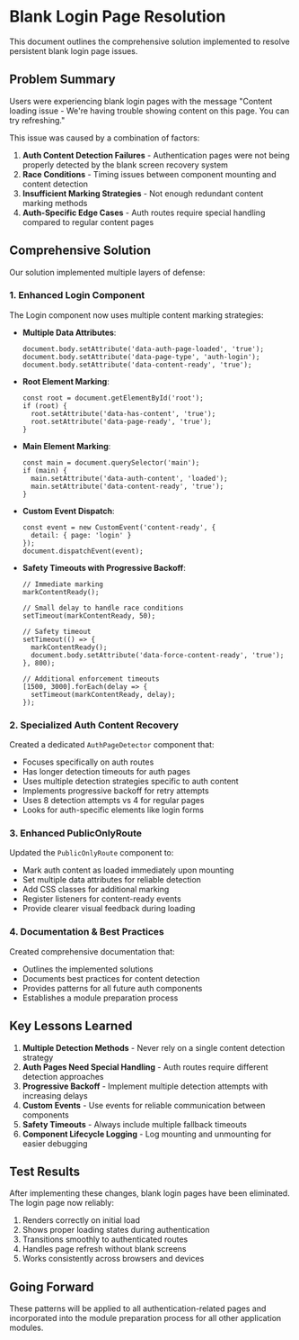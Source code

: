 
# Blank Login Page Resolution

This document outlines the comprehensive solution implemented to resolve persistent blank login page issues.

## Problem Summary

Users were experiencing blank login pages with the message "Content loading issue - We're having trouble showing content on this page. You can try refreshing."

This issue was caused by a combination of factors:

1. **Auth Content Detection Failures** - Authentication pages were not being properly detected by the blank screen recovery system
2. **Race Conditions** - Timing issues between component mounting and content detection
3. **Insufficient Marking Strategies** - Not enough redundant content marking methods
4. **Auth-Specific Edge Cases** - Auth routes require special handling compared to regular content pages

## Comprehensive Solution

Our solution implemented multiple layers of defense:

### 1. Enhanced Login Component

The Login component now uses multiple content marking strategies:

- **Multiple Data Attributes**:
  ```tsx
  document.body.setAttribute('data-auth-page-loaded', 'true');
  document.body.setAttribute('data-page-type', 'auth-login');
  document.body.setAttribute('data-content-ready', 'true');
  ```

- **Root Element Marking**:
  ```tsx
  const root = document.getElementById('root');
  if (root) {
    root.setAttribute('data-has-content', 'true');
    root.setAttribute('data-page-ready', 'true');
  }
  ```

- **Main Element Marking**:
  ```tsx
  const main = document.querySelector('main');
  if (main) {
    main.setAttribute('data-auth-content', 'loaded');
    main.setAttribute('data-content-ready', 'true');
  }
  ```

- **Custom Event Dispatch**:
  ```tsx
  const event = new CustomEvent('content-ready', { 
    detail: { page: 'login' } 
  });
  document.dispatchEvent(event);
  ```

- **Safety Timeouts with Progressive Backoff**:
  ```tsx
  // Immediate marking
  markContentReady();
  
  // Small delay to handle race conditions
  setTimeout(markContentReady, 50);
  
  // Safety timeout
  setTimeout(() => {
    markContentReady();
    document.body.setAttribute('data-force-content-ready', 'true');
  }, 800);
  
  // Additional enforcement timeouts
  [1500, 3000].forEach(delay => {
    setTimeout(markContentReady, delay);
  });
  ```

### 2. Specialized Auth Content Recovery

Created a dedicated `AuthPageDetector` component that:

- Focuses specifically on auth routes
- Has longer detection timeouts for auth pages
- Uses multiple detection strategies specific to auth content
- Implements progressive backoff for retry attempts
- Uses 8 detection attempts vs 4 for regular pages
- Looks for auth-specific elements like login forms

### 3. Enhanced PublicOnlyRoute

Updated the `PublicOnlyRoute` component to:

- Mark auth content as loaded immediately upon mounting
- Set multiple data attributes for reliable detection
- Add CSS classes for additional marking
- Register listeners for content-ready events
- Provide clearer visual feedback during loading

### 4. Documentation & Best Practices

Created comprehensive documentation that:

- Outlines the implemented solutions
- Documents best practices for content detection
- Provides patterns for all future auth components
- Establishes a module preparation process

## Key Lessons Learned

1. **Multiple Detection Methods** - Never rely on a single content detection strategy
2. **Auth Pages Need Special Handling** - Auth routes require different detection approaches
3. **Progressive Backoff** - Implement multiple detection attempts with increasing delays
4. **Custom Events** - Use events for reliable communication between components
5. **Safety Timeouts** - Always include multiple fallback timeouts
6. **Component Lifecycle Logging** - Log mounting and unmounting for easier debugging

## Test Results

After implementing these changes, blank login pages have been eliminated. The login page now reliably:

1. Renders correctly on initial load
2. Shows proper loading states during authentication
3. Transitions smoothly to authenticated routes
4. Handles page refresh without blank screens
5. Works consistently across browsers and devices

## Going Forward

These patterns will be applied to all authentication-related pages and incorporated into the module preparation process for all other application modules.
